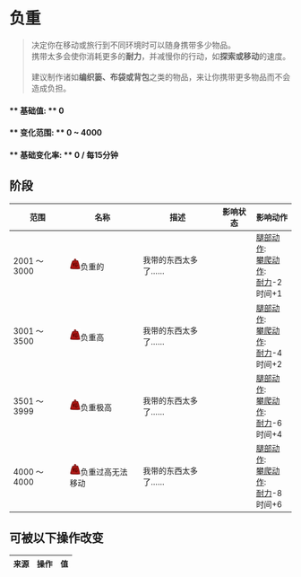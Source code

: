 # 负重  
> 决定你在移动或旅行到不同环境时可以随身携带多少物品。<br>携带太多会使你消耗更多的<b>耐力</b>，并减慢你的行动，如<b>探索或移动</b>的速度。<br><br>建议制作诸如<b>编织篓、布袋或背包</b>之类的物品，来让你携带更多物品而不会造成负担。  
  
#### ** 基础值: ** 0   
#### ** 变化范围: ** 0 ~ 4000  
#### ** 基础变化率: ** 0 / 每15分钟  
## 阶段  
范围  |  名称  |  描述  |  影响状态  |  影响动作  
----  |  ----  |  ----  |  ----  |  ----  
2001 ～ 3000  |  <img decoding="async" src="Sprite/Weight.png" href="a.md" style="max-width:20px;max-height:20px;">负重的  |  我带的东西太多了……  |    |  [腿部动作](LegAction.md): <br>[攀爬动作](ClimbAction.md): <br>[耐力](Stamina.md)-2<br>时间+1  
3001 ～ 3500  |  <img decoding="async" src="Sprite/Weight.png" href="a.md" style="max-width:20px;max-height:20px;">负重高  |  我带的东西太多了……  |    |  [腿部动作](LegAction.md): <br>[攀爬动作](ClimbAction.md): <br>[耐力](Stamina.md)-4<br>时间+2  
3501 ～ 3999  |  <img decoding="async" src="Sprite/Weight.png" href="a.md" style="max-width:20px;max-height:20px;">负重极高  |  我带的东西太多了……  |    |  [腿部动作](LegAction.md): <br>[攀爬动作](ClimbAction.md): <br>[耐力](Stamina.md)-6<br>时间+4  
4000 ～ 4000  |  <img decoding="async" src="Sprite/Weight.png" href="a.md" style="max-width:20px;max-height:20px;">负重过高无法移动  |  我带的东西太多了……  |    |  [腿部动作](LegAction.md): <br>[攀爬动作](ClimbAction.md): <br>[耐力](Stamina.md)-8<br>时间+6  
## 可被以下操作改变  
来源  |  操作  |  值  
----  |  ----  |  ----  
